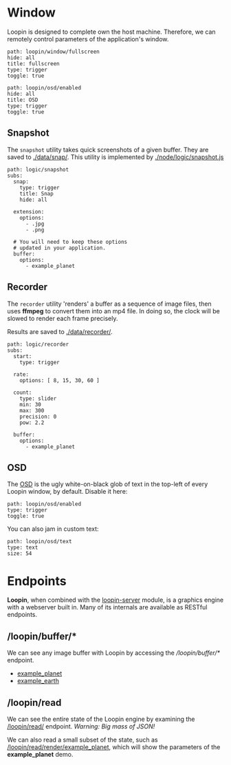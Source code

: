 
# Window

Loopin is designed to complete own the host machine. Therefore, we can remotely
control parameters of the application's window.

``` control
path: loopin/window/fullscreen
hide: all
title: fullscreen
type: trigger
toggle: true
```

``` control
path: loopin/osd/enabled
hide: all
title: OSD
type: trigger
toggle: true
```

## Snapshot

The `snapshot` utility takes quick screenshots of a given buffer. They are saved to [./data/snap/](/loopin/file/data/snap/). This utility is implemented by [./node/logic/snapshot.js](/loopin/file//node/logic/snapshot.js)

``` control
path: logic/snapshot
subs:
  snap:
    type: trigger
    title: Snap
    hide: all

  extension:
    options:
      - .jpg
      - .png

  # You will need to keep these options
  # updated in your application.
  buffer:
    options:
      - example_planet
```

## Recorder

The `recorder` utility 'renders' a buffer as a sequence of image files, then uses **ffmpeg** to convert them into an mp4 file. In doing so, the clock will be slowed to render each frame precisely.

Results are saved to [./data/recorder/](/loopin/file/data/recorder/).

``` control
path: logic/recorder
subs:
  start:
    type: trigger

  rate:
    options: [ 8, 15, 30, 60 ]

  count:
    type: slider
    min: 30
    max: 300
    precision: 0
    pow: 2.2

  buffer:
    options:
      - example_planet
```


## OSD

The [OSD](https://loopin.tech/ofxLoopin-osd.html) is the ugly white-on-black glob of text in the top-left of every Loopin window, by default. Disable it here:

``` control
path: loopin/osd/enabled
type: trigger
toggle: true
```

You can also jam in custom text:

``` control
path: loopin/osd/text
type: text
size: 54
```


# Endpoints

**Loopin**, when combined with the [loopin-server](https://github.com/koopero/loopin-server) module, is a graphics engine with a webserver built in. Many of its internals are available as RESTful endpoints.

## /loopin/buffer/*

We can see any image buffer with Loopin by accessing the */loopin/buffer/\** endpoint.

* [example_planet](/loopin/buffer/example_planet.jpg)
* [example_earth](/loopin/buffer/example_earth.jpg)


## /loopin/read

We can see the entire state of the Loopin engine by examining the [/loopin/read/](/loopin/read/) endpoint. *Warning: Big mass of JSON!*

We can also read a small subset of the state, such as [/loopin/read/render/example_planet](/loopin/read/render/example_planet), which
will show the parameters of the **example_planet** demo.
